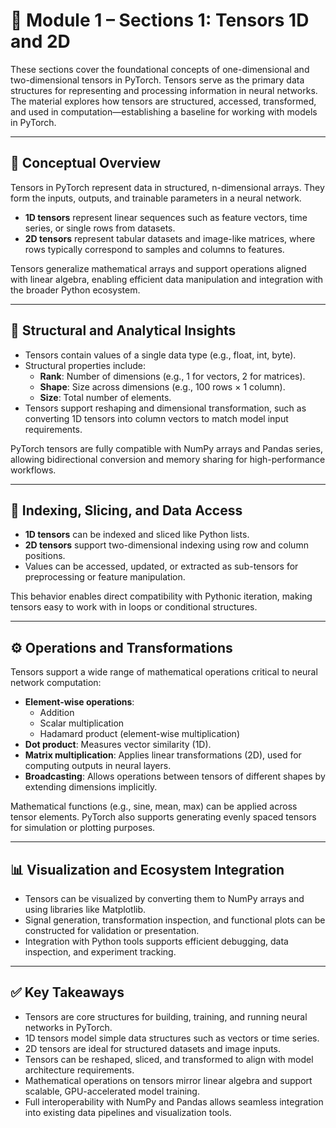 # 🔢 Module 1 – Sections 1: Tensors 1D and 2D

These sections cover the foundational concepts of one-dimensional and two-dimensional tensors in PyTorch. Tensors serve as the primary data structures for representing and processing information in neural networks. The material explores how tensors are structured, accessed, transformed, and used in computation—establishing a baseline for working with models in PyTorch.

---

## 🧩 Conceptual Overview

Tensors in PyTorch represent data in structured, n-dimensional arrays. They form the inputs, outputs, and trainable parameters in a neural network.

- **1D tensors** represent linear sequences such as feature vectors, time series, or single rows from datasets.
- **2D tensors** represent tabular datasets and image-like matrices, where rows typically correspond to samples and columns to features.

Tensors generalize mathematical arrays and support operations aligned with linear algebra, enabling efficient data manipulation and integration with the broader Python ecosystem.

---

## 🧠 Structural and Analytical Insights

- Tensors contain values of a single data type (e.g., float, int, byte).
- Structural properties include:
  - **Rank**: Number of dimensions (e.g., 1 for vectors, 2 for matrices).
  - **Shape**: Size across dimensions (e.g., 100 rows × 1 column).
  - **Size**: Total number of elements.
- Tensors support reshaping and dimensional transformation, such as converting 1D tensors into column vectors to match model input requirements.

PyTorch tensors are fully compatible with NumPy arrays and Pandas series, allowing bidirectional conversion and memory sharing for high-performance workflows.

---

## 🧮 Indexing, Slicing, and Data Access

- **1D tensors** can be indexed and sliced like Python lists.
- **2D tensors** support two-dimensional indexing using row and column positions.
- Values can be accessed, updated, or extracted as sub-tensors for preprocessing or feature manipulation.

This behavior enables direct compatibility with Pythonic iteration, making tensors easy to work with in loops or conditional structures.

---

## ⚙️ Operations and Transformations

Tensors support a wide range of mathematical operations critical to neural network computation:

- **Element-wise operations**:
  - Addition
  - Scalar multiplication
  - Hadamard product (element-wise multiplication)
- **Dot product**: Measures vector similarity (1D).
- **Matrix multiplication**: Applies linear transformations (2D), used for computing outputs in neural layers.
- **Broadcasting**: Allows operations between tensors of different shapes by extending dimensions implicitly.

Mathematical functions (e.g., sine, mean, max) can be applied across tensor elements. PyTorch also supports generating evenly spaced tensors for simulation or plotting purposes.

---

## 📊 Visualization and Ecosystem Integration

- Tensors can be visualized by converting them to NumPy arrays and using libraries like Matplotlib.
- Signal generation, transformation inspection, and functional plots can be constructed for validation or presentation.
- Integration with Python tools supports efficient debugging, data inspection, and experiment tracking.

---

## ✅ Key Takeaways

- Tensors are core structures for building, training, and running neural networks in PyTorch.
- 1D tensors model simple data structures such as vectors or time series.
- 2D tensors are ideal for structured datasets and image inputs.
- Tensors can be reshaped, sliced, and transformed to align with model architecture requirements.
- Mathematical operations on tensors mirror linear algebra and support scalable, GPU-accelerated model training.
- Full interoperability with NumPy and Pandas allows seamless integration into existing data pipelines and visualization tools.

